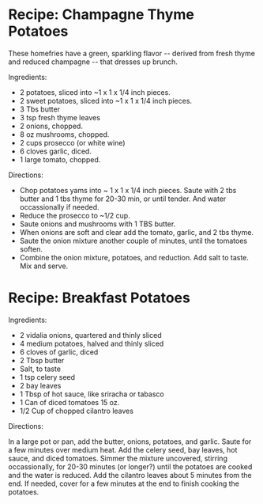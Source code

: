   
# Recipe: Champagne Thyme Potatoes

These homefries have a green, sparkling flavor -- derived from fresh thyme and
reduced champagne -- that dresses up brunch.

Ingredients:

- 2 potatoes, sliced into ~1 x 1 x 1/4 inch pieces.
- 2 sweet potatoes, sliced into ~1 x 1 x 1/4 inch pieces.
- 3 Tbs butter
- 3 tsp fresh thyme leaves
- 2 onions, chopped.
- 8 oz mushrooms, chopped.
- 2 cups prosecco (or white wine)
- 6 cloves garlic, diced.
- 1 large tomato, chopped.

Directions:

- Chop potatoes yams into ~ 1 x 1 x 1/4 inch pieces.  Saute with 2 tbs butter
  and 1 tbs thyme for 20-30 min, or until tender.  And water occassionally if
  needed.
- Reduce the prosecco to ~1/2 cup.
- Saute onions and mushrooms with 1 TBS butter.
- When onions are soft and clear add the tomato, garlic, and 2 tbs thyme.
- Saute the onion mixture another couple of minutes, until the tomatoes soften.
- Combine the onion mixture, potatoes, and reduction.  Add salt to taste.  Mix
  and serve.


# Recipe: Breakfast Potatoes

Ingredients:

- 2 vidalia onions, quartered and thinly sliced
- 4 medium potatoes, halved and thinly sliced
- 6 cloves of garlic, diced
- 2 Tbsp butter
- Salt, to taste
- 1 tsp celery seed
- 2 bay leaves
- 1 Tbsp of hot sauce, like sriracha or tabasco
- 1 Can of diced tomatoes 15 oz.
- 1/2 Cup of chopped cilantro leaves

Directions:

In a large pot or pan, add the butter, onions, potatoes, and garlic.  Saute for a few minutes over medium heat.
Add the celery seed, bay leaves, hot sauce, and diced tomatoes.  Simmer the mixture uncovered, stirring occassionally, for 20-30 minutes (or longer?) until the potatoes are cooked and the water is reduced.
Add the cilantro leaves about 5 minutes from the end.
If needed, cover for a few minutes at the end to finish cooking the potatoes.
